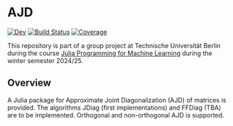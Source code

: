 # AJD

[![Dev](https://img.shields.io/badge/docs-dev-blue.svg)](https://muehlefeldt.github.io/AJD.jl/dev/)
[![Build Status](https://github.com/gericke-n/AJD.jl/actions/workflows/CI.yml/badge.svg?branch=master)](https://github.com/gericke-n/AJD.jl/actions/workflows/CI.yml?query=branch%3Amaster)
[![Coverage](https://codecov.io/gh/muehlefeldt/AJD.jl/branch/master/graph/badge.svg)](https://codecov.io/gh/muehlefeldt/AJD.jl)

This repository is part of a group project at Technische Universität Berlin during the course [Julia Programming for Machine Learning](https://adrianhill.de/julia-ml-course/) during the winter semester 2024/25.

## Overview

A Julia package for Approximate Joint Diagonalization (AJD) of matrices is provided. The algorithms JDiag (first implementations) and FFDiag (TBA) are to be implemented. Orthogonal and non-orthogonal AJD is supported. 

